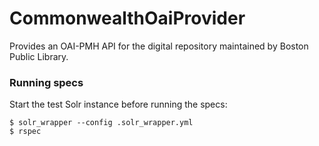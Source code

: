 # CommonwealthOaiProvider

Provides an OAI-PMH API for the digital repository maintained by Boston Public Library.

### Running specs

Start the test Solr instance before running the specs:
```
$ solr_wrapper --config .solr_wrapper.yml
$ rspec
```

